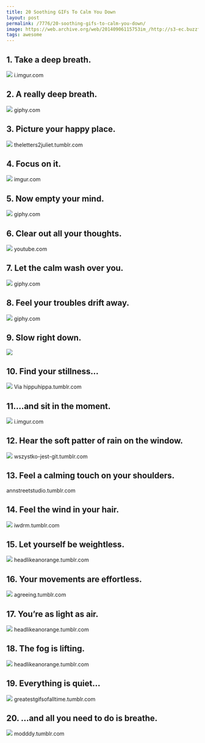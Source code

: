 ```yaml
---
title: 20 Soothing GIFs To Calm You Down
layout: post
permalink: /7776/20-soothing-gifs-to-calm-you-down/
image: https://web.archive.org/web/20140906115753im_/http://s3-ec.buzzfed.com/static/2014-04/enhanced/webdr05/22/7/anigif_enhanced-10931-1398165067-6.gif
tags: awesome
---
```


## 1. Take a deep breath.
![](https://web.archive.org/web/20140906084739im_/http://s3-ec.buzzfed.com/static/2014-04/enhanced/webdr08/22/7/anigif_enhanced-4467-1398165063-19.gif)
i.imgur.com

## 2. A really deep breath.
![](https://web.archive.org/web/20140906115753im_/http://s3-ec.buzzfed.com/static/2014-04/enhanced/webdr05/22/7/anigif_enhanced-10931-1398165067-6.gif)
giphy.com

## 3. Picture your happy place.
![](https://web.archive.org/web/20140906164823im_/http://s3-ec.buzzfed.com/static/2014-04/enhanced/webdr02/22/7/anigif_enhanced-24069-1398165078-9.gif)
theletters2juliet.tumblr.com

## 4. Focus on it.
![](https://web.archive.org/web/20140906090056im_/http://s3-ec.buzzfed.com/static/2014-04/enhanced/webdr04/22/7/anigif_enhanced-9039-1398165067-1.gif)
imgur.com

## 5. Now empty your mind.
![](https://web.archive.org/web/20140906111902im_/http://s3-ec.buzzfed.com/static/2014-04/enhanced/webdr04/22/7/anigif_original-9632-1398165072-4.gif)
giphy.com

## 6. Clear out all your thoughts.
![](https://web.archive.org/web/20140906095759im_/http://s3-ec.buzzfed.com/static/2014-04/enhanced/webdr06/22/8/anigif_enhanced-5173-1398171224-5.gif)
youtube.com

## 7. Let the calm wash over you.
![](https://web.archive.org/web/20140906101600im_/http://s3-ec.buzzfed.com/static/2014-04/enhanced/webdr06/22/7/anigif_enhanced-5172-1398166816-1.gif)
giphy.com

## 8. Feel your troubles drift away.
![](https://web.archive.org/web/20140906130109im_/http://s3-ec.buzzfed.com/static/2014-04/enhanced/webdr02/22/8/anigif_enhanced-24065-1398168581-13.gif)
giphy.com

## 9. Slow right down.
![](https://web.archive.org/web/20140906122822im_/http://s3-ec.buzzfed.com/static/2014-04/enhanced/webdr04/22/7/anigif_enhanced-9152-1398165072-15.gif)

## 10. Find your stillness…
![](https://web.archive.org/web/20140906103221im_/http://s3-ec.buzzfed.com/static/2014-04/enhanced/webdr04/22/7/anigif_enhanced-9522-1398165075-1.gif)
Via hippuhippa.tumblr.com

## 11.…and sit in the moment.
![](https://web.archive.org/web/20140906101934im_/http://s3-ec.buzzfed.com/static/2014-04/enhanced/webdr05/22/7/anigif_enhanced-11229-1398165070-2.gif)
i.imgur.com

## 12. Hear the soft patter of rain on the window.
![](https://web.archive.org/web/20140906083954im_/http://s3-ec.buzzfed.com/static/2014-04/enhanced/webdr04/22/7/anigif_enhanced-9624-1398165081-7.gif)
wszystko-jest-git.tumblr.com

## 13. Feel a calming touch on your shoulders.
annstreetstudio.tumblr.com

## 14. Feel the wind in your hair.
![](https://web.archive.org/web/20140906153601im_/http://s3-ec.buzzfed.com/static/2014-04/enhanced/webdr03/22/8/anigif_enhanced-17483-1398169693-4.gif)
iwdrm.tumblr.com

## 15. Let yourself be weightless.
![](https://web.archive.org/web/20140906161525im_/http://s3-ec.buzzfed.com/static/2014-04/enhanced/webdr05/22/7/anigif_enhanced-11392-1398165075-4.gif)
headlikeanorange.tumblr.com

## 16. Your movements are effortless.
![](https://web.archive.org/web/20140906121035im_/http://s3-ec.buzzfed.com/static/2014-04/enhanced/webdr05/22/8/anigif_enhanced-11374-1398168998-17.gif)
agreeing.tumblr.com

## 17. You’re as light as air.
![](https://web.archive.org/web/20140906193446im_/http://s3-ec.buzzfed.com/static/2014-04/enhanced/webdr07/22/8/anigif_enhanced-18203-1398170887-11.gif)
headlikeanorange.tumblr.com

## 18. The fog is lifting.
![](https://web.archive.org/web/20140906101046im_/http://s3-ec.buzzfed.com/static/2014-04/enhanced/webdr07/22/8/anigif_enhanced-18182-1398170623-6.gif)
headlikeanorange.tumblr.com

## 19. Everything is quiet…
![](https://web.archive.org/web/20140906101052im_/http://s3-ec.buzzfed.com/static/2014-04/enhanced/webdr04/22/7/anigif_enhanced-9590-1398165082-10.gif)
greatestgifsofalltime.tumblr.com

## 20. …and all you need to do is breathe.
![](https://web.archive.org/web/20140906185725im_/http://s3-ec.buzzfed.com/static/2014-04/enhanced/webdr06/22/7/anigif_enhanced-663-1398167406-8.gif)
modddy.tumblr.com
